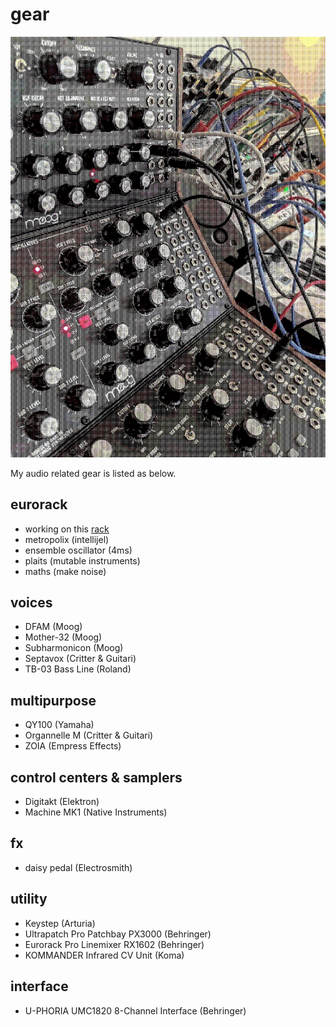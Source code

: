 # gear

<img src="resources/img/dithered_audio_gear.png"></img>

My audio related gear is listed as below.

## eurorack

- working on this [rack](https://www.modulargrid.net/e/racks/view/1576049)
- metropolix (intellijel)
- ensemble oscillator (4ms)
- plaits (mutable instruments)
- maths (make noise)

## voices

- DFAM (Moog)
- Mother-32 (Moog)
- Subharmonicon (Moog)
- Septavox (Critter & Guitari)
- TB-03 Bass Line (Roland)

## multipurpose

- QY100 (Yamaha)
- Organnelle M (Critter & Guitari)
- ZOIA (Empress Effects)

## control centers & samplers

- Digitakt (Elektron)
- Machine MK1 (Native Instruments)

## fx

- daisy pedal (Electrosmith)

## utility

- Keystep (Arturia)
- Ultrapatch Pro Patchbay PX3000 (Behringer)
- Eurorack Pro Linemixer RX1602 (Behringer)
- KOMMANDER Infrared CV Unit (Koma)

## interface

- U-PHORIA UMC1820 8-Channel Interface (Behringer)
